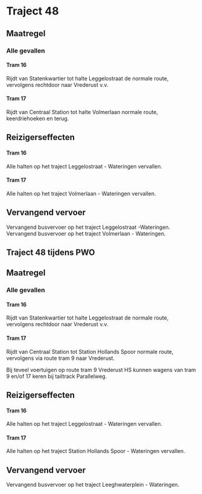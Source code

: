 # Traject 48
## Maatregel
### Alle gevallen

#### Tram 16
Rijdt van Statenkwartier tot halte Leggelostraat de normale route, vervolgens rechtdoor naar Vrederust v.v.

#### Tram 17
Rijdt van Centraal Station tot halte Volmerlaan normale route, keerdriehoeken en terug.

## Reizigerseffecten

#### Tram 16
Alle halten op het traject Leggelostraat - Wateringen vervallen.

#### Tram 17
Alle halten op het traject Volmerlaan - Wateringen vervallen.

## Vervangend vervoer
Vervangend busvervoer op het traject Leggelostraat -Wateringen.
Vervangend busvervoer op het traject Volmerlaan - Wateringen.

## Traject 48 tijdens PWO
## Maatregel
### Alle gevallen

#### Tram 16
Rijdt van Statenkwartier tot halte Leggelostraat de normale route, vervolgens rechtdoor naar Vrederust v.v.

#### Tram 17
Rijdt van Centraal Station tot Station Hollands Spoor normale route, vervolgens via route tram 9 naar Vrederust. 

Bij teveel voertuigen op route tram 9 Vrederust HS kunnen wagens van tram 9 en/of 17 keren bij tailtrack Parallelweg.

## Reizigerseffecten

#### Tram 16
Alle halten op het traject Leggelostraat - Wateringen vervallen.

#### Tram 17
Alle halten op het traject Station Hollands Spoor - Wateringen vervallen.

## Vervangend vervoer
Vervangend busvervoer op het traject Leeghwaterplein - Wateringen.
